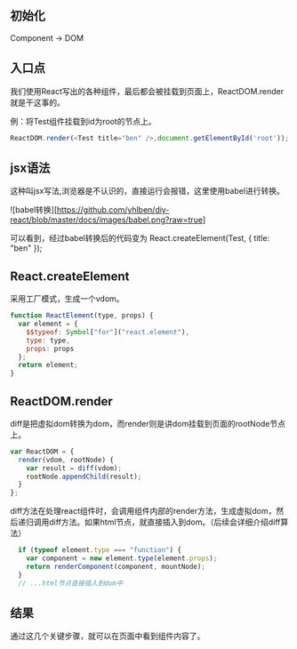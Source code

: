 
## 初始化

Component -> DOM

## 入口点

我们使用React写出的各种组件，最后都会被挂载到页面上，ReactDOM.render 就是干这事的。

例：将Test组件挂载到id为root的节点上。

``` js
ReactDOM.render(<Test title="ben" />,document.getElementById('root'));
```

## jsx语法

<Test title="ben" /> 这种叫jsx写法,浏览器是不认识的，直接运行会报错，这里使用babel进行转换。

![babel转换][https://github.com/yhlben/diy-react/blob/master/docs/images/babel.png?raw=true]

可以看到，经过babel转换后的代码变为 React.createElement(Test, { title: "ben" });

## React.createElement

采用工厂模式，生成一个vdom。

``` js
function ReactElement(type, props) {
  var element = {
    $$typeof: Symbol["for"]("react.element"),
    type: type,
    props: props
  };
  return element;
}
```

## ReactDOM.render

diff是把虚拟dom转换为dom，而render则是讲dom挂载到页面的rootNode节点上。

``` js
var ReactDOM = {
  render(vdom, rootNode) {
    var result = diff(vdom);
    rootNode.appendChild(result);
  }
};
```

diff方法在处理react组件时，会调用组件内部的render方法，生成虚拟dom，然后递归调用diff方法。如果html节点，就直接插入到dom。（后续会详细介绍diff算法）

``` js
  if (typeof element.type === "function") {
    var component = new element.type(element.props);
    return renderComponent(component, mountNode);
  }
  // ...html节点直接插入到dom中
```

## 结果

通过这几个关键步骤，就可以在页面中看到组件内容了。












